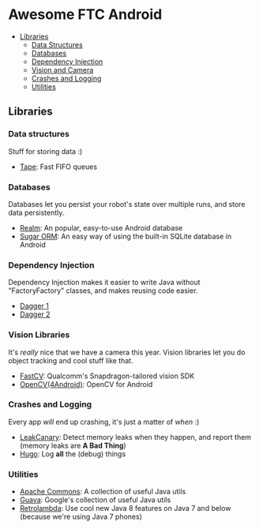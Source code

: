 # Awesome FTC Android

- [Libraries](#libraries)
  - [Data Structures](#data-structures)
  - [Databases](#databases)
  - [Dependency Injection](#dependency-injection)
  - [Vision and Camera](#vision-libraries)
  - [Crashes and Logging](#crashes-and-logging)
  - [Utilities](#utilities)
  
## Libraries

### Data structures
Stuff for storing data :)
- [Tape](http://square.github.io/tape/): Fast FIFO queues

### Databases
Databases let you persist your robot's state over multiple runs, and store data persistently.
- [Realm](https://github.com/realm/realm-java): An popular, easy-to-use Android database
- [Sugar ORM](http://satyan.github.io/sugar/index.html): An easy way of using the built-in SQLite database in Android

### Dependency Injection
Dependency Injection makes it easier to write Java without "FactoryFactory" classes,
and makes reusing code easier.
- [Dagger 1](http://square.github.io/dagger/)
- [Dagger 2](http://google.github.io/dagger/)

### Vision Libraries
It's *really* nice that we have a camera this year.
Vision libraries let you do object tracking and cool stuff like that.
- [FastCV](https://developer.qualcomm.com/software/fast-cv-sdk): Qualcomm's Snapdragon-tailored vision SDK
- [OpenCV(4Android)](http://opencv.org/platforms/android.html): OpenCV for Android

### Crashes and Logging
Every app *will* end up crashing, it's just a matter of *when* :)
- [LeakCanary](https://github.com/square/leakcanary): Detect memory leaks when they happen, and report them (memory leaks are **A Bad Thing**)
- [Hugo](https://github.com/JakeWharton/hugo): Log **all** the (debug) things

### Utilities
- [Apache Commons](https://commons.apache.org/): A collection of useful Java utils
- [Guava](https://github.com/google/guava): Google's collection of useful Java utils
- [Retrolambda](https://github.com/orfjackal/retrolambda): Use cool new Java 8 features on Java 7 and below (because we're using Java 7 phones)
